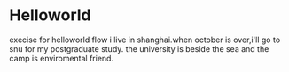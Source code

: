 # Helloworld
execise for helloworld flow
i live in shanghai.when october is over,i'll go to snu for my postgraduate study.
the university is beside the sea and the camp is enviromental friend.
